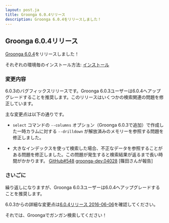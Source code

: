 ```yaml
---
layout: post.ja
title: Groonga 6.0.4リリース
description: Groonga 6.0.4をリリースしました！
---
```


## Groonga 6.0.4リリース

[Groonga 6.0.4](/ja/docs/news.html#release-6-0-4)をリリースしました！

それぞれの環境毎のインストール方法: [インストール](/ja/docs/install.html)

### 変更内容

6.0.3のバグフィックスリリースです。Groonga 6.0.3ユーザーは6.0.4へアップグレードすることを推奨します。このリリースはいくつかの検索関連の問題を修正しています。

主な変更点は以下の通りです。

* `select` コマンドの `--columns` オプション（Groonga 6.0.3で追加）で作成した一時カラムに対する `--drilldown` が解放済みのメモリーを参照する問題を修正しました。

* 大きなインデックスを使って検索した場合、不正なデータを参照することがある問題を修正しました。この問題が発生すると検索結果が返るまで長い時間がかかります。 [GitHub#548](https://github.com/groonga/groonga/issues/548) [groonga-dev,04028](https://osdn.jp/projects/groonga/lists/archive/dev/2016-May/004031.html) [篠田さんが報告]

### さいごに

繰り返しになりますが、Groonga 6.0.3ユーザーは6.0.4へアップグレードすることを推奨します。

6.0.3からの詳細な変更点は[6.0.4リリース 2016-06-06](/ja/docs/news.html#release-6-0-4)を確認してください。

それでは、Groongaでガンガン検索してください！
